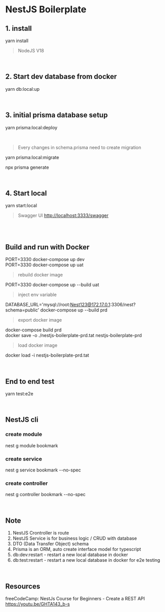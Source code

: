 # NestJS Boilerplate

## 1. install

yarn install

> NodeJS V18

<br/>

## 2. Start dev database from docker

yarn db:local:up

<br/>

## 3. initial prisma database setup

yarn prisma:local:deploy

<br/>

> Every changes in schema.prisma need to create migration

yarn prisma:local:migrate

npx prisma generate

<br/>

## 4. Start local

yarn start:local

> Swagger UI [http://localhost:3333/swagger](http://localhost:3333/swagger)

<br/>
<br/>

## Build and run with Docker

PORT=3330 docker-compose up dev
<br/>
PORT=3330 docker-compose up uat

> rebuild docker image

PORT=3330 docker-compose up --build uat

> inject env variable

DATABASE_URL='mysql://root:Nest123@172.17.0.1:3306/nest?schema=public' docker-compose up --build prd

> export docker image

docker-compose build prd
<br/>
docker save -o ./nestjs-boilerplate-prd.tat nestjs-boilerplate-prd

> load docker image

docker load -i nestjs-boilerplate-prd.tat

<br/>

## End to end test

yarn test:e2e

<br/>

## NestJS cli

### create module

nest g module bookmark

### create service

nest g service bookmark --no-spec

### create controller

nest g controller bookmark --no-spec

<br/>

## Note

1. NestJS Crontroller is route
2. NestJS Service is for business logic / CRUD with database
3. DTO (Data Transfer Object) schema
4. Prisma is an ORM, auto create interface model for typescript
5. db:dev:restart - restart a new local database in docker
6. db:test:restart - restart a new local database in docker for e2e testing

<br/>

## Resources

freeCodeCamp: NestJs Course for Beginners - Create a REST API https://youtu.be/GHTA143_b-s

